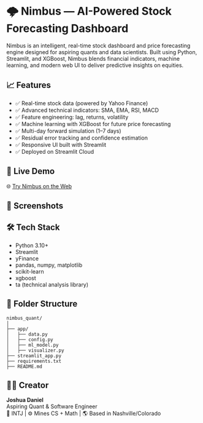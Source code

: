 # 🌩️ Nimbus — AI-Powered Stock Forecasting Dashboard

Nimbus is an intelligent, real-time stock dashboard and price forecasting engine designed for aspiring quants and data scientists. Built using Python, Streamlit, and XGBoost, Nimbus blends financial indicators, machine learning, and modern web UI to deliver predictive insights on equities.

## 📈 Features

- ✅ Real-time stock data (powered by Yahoo Finance)
- ✅ Advanced technical indicators: SMA, EMA, RSI, MACD
- ✅ Feature engineering: lag, returns, volatility
- ✅ Machine learning with XGBoost for future price forecasting
- ✅ Multi-day forward simulation (1–7 days)
- ✅ Residual error tracking and confidence estimation
- ✅ Responsive UI built with Streamlit
- ✅ Deployed on Streamlit Cloud

## 🚀 Live Demo

🌐 [Try Nimbus on the Web](https://nimbus-quant.streamlit.app)

## 🧠 Screenshots



## 🛠️ Tech Stack

- Python 3.10+
- Streamlit
- yFinance
- pandas, numpy, matplotlib
- scikit-learn
- xgboost
- ta (technical analysis library)

## 📁 Folder Structure

```
nimbus_quant/
│
├── app/
│   ├── data.py
│   ├── config.py
│   ├── ml_model.py
│   ├── visualizer.py
├── streamlit_app.py
├── requirements.txt
├── README.md
```

## 🧑‍💼 Creator

**Joshua Daniel**  
Aspiring Quant & Software Engineer  
🧠 INTJ | ⚙️ Mines CS + Math | 🌎 Based in Nashville/Colorado
